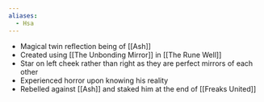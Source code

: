 ```yaml
---
aliases:
  - Hsa
---
```

- Magical twin reflection being of [[Ash]]
- Created using [[The Unbonding Mirror]] in [[The Rune Well]]
- Star on left cheek rather than right as they are perfect mirrors of each other
- Experienced horror upon knowing his reality
- Rebelled against [[Ash]] and staked him at the end of [[Freaks United]]